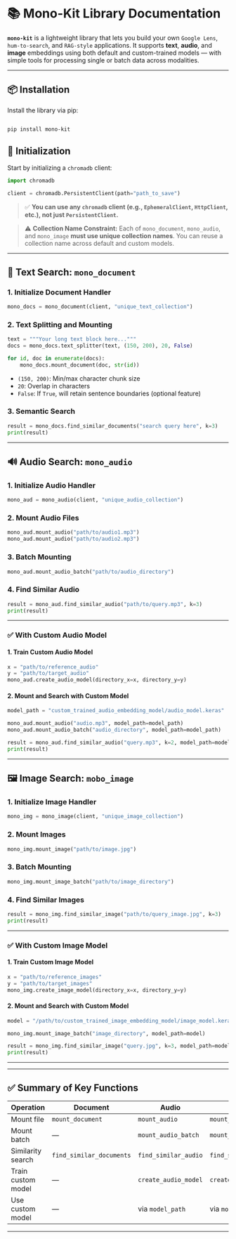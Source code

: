 
# 📚 Mono-Kit Library Documentation

**`mono-kit`** is a lightweight library that lets you build your own `Google Lens`, `hum-to-search`, and `RAG-style` applications. It supports **text**, **audio**, and **image** embeddings using both default and custom-trained models — with simple tools for processing single or batch data across modalities.

---

## 📦 Installation

Install the library via pip:

```bash

pip install mono-kit

```


## 🔧 Initialization

Start by initializing a `chromadb` client:

```python
import chromadb

client = chromadb.PersistentClient(path="path_to_save")
```

> ✅ **You can use any `chromadb` client (e.g., `EphemeralClient`, `HttpClient`, etc.), not just `PersistentClient`.**

> ⚠️ **Collection Name Constraint:**
> Each of `mono_document`, `mono_audio`, and `mono_image` **must use unique collection names**.
> You can reuse a collection name across default and custom models.

---

## 📝 Text Search: `mono_document`

### 1. Initialize Document Handler

```python
mono_docs = mono_document(client, "unique_text_collection")
```

### 2. Text Splitting and Mounting

```python
text = """Your long text block here..."""
docs = mono_docs.text_splitter(text, (150, 200), 20, False)

for id, doc in enumerate(docs):
    mono_docs.mount_document(doc, str(id))
```

* `(150, 200)`: Min/max character chunk size
* `20`: Overlap in characters
* `False`: If `True`, will retain sentence boundaries (optional feature)

### 3. Semantic Search

```python
result = mono_docs.find_similar_documents("search query here", k=3)
print(result)
```

---

## 🔊 Audio Search: `mono_audio`

### 1. Initialize Audio Handler

```python
mono_aud = mono_audio(client, "unique_audio_collection")
```

### 2. Mount Audio Files

```python
mono_aud.mount_audio("path/to/audio1.mp3")
mono_aud.mount_audio("path/to/audio2.mp3")
```

### 3. Batch Mounting

```python
mono_aud.mount_audio_batch("path/to/audio_directory")
```

### 4. Find Similar Audio

```python
result = mono_aud.find_similar_audio("path/to/query.mp3", k=3)
print(result)
```

---

### ✅ With Custom Audio Model

#### 1. Train Custom Audio Model

```python
x = "path/to/reference_audio"
y = "path/to/target_audio"
mono_aud.create_audio_model(directory_x=x, directory_y=y)
```

#### 2. Mount and Search with Custom Model

```python
model_path = "custom_trained_audio_embedding_model/audio_model.keras"

mono_aud.mount_audio("audio.mp3", model_path=model_path)
mono_aud.mount_audio_batch("audio_directory", model_path=model_path)

result = mono_aud.find_similar_audio("query.mp3", k=2, model_path=model_path)
print(result)
```

---

## 🖼️ Image Search: `mobo_image`

### 1. Initialize Image Handler

```python
mono_img = mono_image(client, "unique_image_collection")
```

### 2. Mount Images

```python
mono_img.mount_image("path/to/image.jpg")
```

### 3. Batch Mounting

```python
mono_img.mount_image_batch("path/to/image_directory")
```

### 4. Find Similar Images

```python
result = mono_img.find_similar_image("path/to/query_image.jpg", k=3)
print(result)
```

---

### ✅ With Custom Image Model

#### 1. Train Custom Image Model

```python
x = "path/to/reference_images"
y = "path/to/target_images"
mono_img.create_image_model(directory_x=x, directory_y=y)
```

#### 2. Mount and Search with Custom Model

```python
model = "/path/to/custom_trained_image_embedding_model/image_model.keras"

mono_img.mount_image_batch("image_directory", model_path=model)

result = mono_img.find_similar_image("query.jpg", k=3, model_path=model)
print(result)
```

---

---

## ✅ Summary of Key Functions

| Operation          | Document                 | Audio                | Image                |
| ------------------ | ------------------------ | -------------------- | -------------------- |
| Mount file         | `mount_document`         | `mount_audio`        | `mount_image`        |
| Mount batch        | —                        | `mount_audio_batch`  | `mount_image_batch`  |
| Similarity search  | `find_similar_documents` | `find_similar_audio` | `find_similar_image` |
| Train custom model | —                        | `create_audio_model` | `create_image_model` |
| Use custom model   | —                        | via `model_path`     | via `model_path`     |

---

